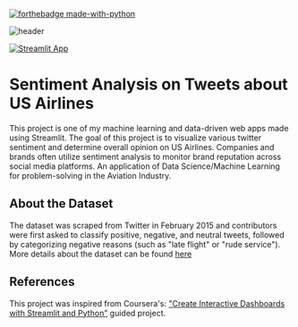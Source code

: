 [![forthebadge made-with-python](http://ForTheBadge.com/images/badges/made-with-python.svg)](https://www.python.org/)

![header](https://capsule-render.vercel.app/api?type=wave&color=gradient&height=300&section=header&text=Aviation-Sentiment%20Analysis&fontSize=60)

[![Streamlit App](https://static.streamlit.io/badges/streamlit_badge_black_white.svg)](https://share.streamlit.io/gift-ojeabulu/aviation-tweets-sentiment-analysis/main/app.py)




# Sentiment Analysis on Tweets about US Airlines
This project is one of my machine learning and data-driven web apps made using Streamlit. 
The goal of this project is to visualize various twitter sentiment and determine overall opinion on US Airlines. Companies and brands often utilize sentiment analysis to monitor brand reputation across social media platforms. An application of Data Science/Machine Learning for problem-solving in the Aviation Industry.










## About the Dataset
The dataset was scraped from Twitter in February 2015 and contributors were first asked to classify positive, negative, and neutral tweets, 
followed by categorizing negative reasons (such as "late flight" or "rude service"). 
More details about the dataset can be found [here](https://www.kaggle.com/crowdflower/twitter-airline-sentiment)



## References
This project was inspired from Coursera's: ["Create Interactive Dashboards with Streamlit and Python"](https://www.coursera.org/projects/interactive-dashboards-streamlit-python) guided project.
